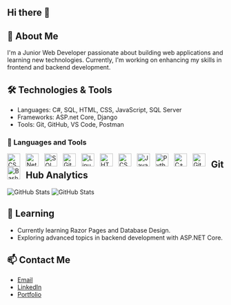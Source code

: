 ## Hi there 👋

## 🚀 About Me
I'm a Junior Web Developer passionate about building web applications and learning new technologies. Currently, I'm working on enhancing my skills in frontend and backend development.

## 🛠️ Technologies & Tools
- Languages: C#, SQL, HTML, CSS, JavaScript, SQL Server
- Frameworks: ASP.net Core, Django
- Tools: Git, GitHub, VS Code, Postman

### 🧰 Languages and Tools


<img align="left" alt="CSharp" width="30px" style="padding-right:10px;" src="https://cdn.jsdelivr.net/gh/devicons/devicon@latest/icons/csharp/csharp-original.svg"/>

<img align="left" alt="NetCore" width="30px" style="padding-right:10px;" src="https://cdn.jsdelivr.net/gh/devicons/devicon@latest/icons/dotnetcore/dotnetcore-original.svg"/>

<img align="left" alt="SQLServer" width="30px" style="padding-right:10px;" src="https://cdn.jsdelivr.net/gh/devicons/devicon@latest/icons/microsoftsqlserver/microsoftsqlserver-original-wordmark.svg"/>

<img align="left" alt="Git" width="30px" style="padding-right:10px;" src="https://cdn.jsdelivr.net/gh/devicons/devicon/icons/git/git-original.svg"/>

<img align="left" alt="Linux" width="30px" style="padding-right:10px;" src="https://cdn.jsdelivr.net/gh/devicons/devicon/icons/linux/linux-original.svg"/>

<img align="left" alt="HTML" width="30px" style="padding-right:10px;" src="https://cdn.jsdelivr.net/gh/devicons/devicon/icons/html5/html5-plain.svg"/>

<img align="left" alt="CSS" width="30px" style="padding-right:10px;" src="https://cdn.jsdelivr.net/gh/devicons/devicon/icons/css3/css3-plain.svg"/>

<img align="left" alt="JavaScript" width="30px" style="padding-right:10px;" src="https://cdn.jsdelivr.net/gh/devicons/devicon/icons/javascript/javascript-plain.svg"/>

<img align="left" alt="Python" width="30px" style="padding-right:10px;" src="https://cdn.jsdelivr.net/gh/devicons/devicon/icons/python/python-plain.svg" />

<img align="left" alt="C++" width="30px" style="padding-right:10px;" src="https://cdn.jsdelivr.net/gh/devicons/devicon@latest/icons/cplusplus/cplusplus-original.svg" />

<img align="left" alt="GitHub" width="30px" style="padding-right:10px;" src="https://cdn.jsdelivr.net/gh/devicons/devicon@latest/icons/github/github-original-wordmark.svg" />

<img align="left" alt="Bash" width="30px" style="padding-right:10px;" src="https://cdn.jsdelivr.net/gh/devicons/devicon@latest/icons/bash/bash-original.svg" />

## GitHub Analytics
![GitHub Stats](https://github-readme-stats.vercel.app/api?username=lonchanick&theme=dark&show_icons=true&hide_border=true&count_private=true)
![GitHub Stats](https://github-readme-stats.vercel.app/api/top-langs/?username=lonchanick&theme=dark&show_icons=true&hide_border=true&layout=compact)

## 🌱 Learning
- Currently learning Razor Pages and Database Design.
- Exploring advanced topics in backend development with ASP.NET Core.

## 📫 Contact Me
- [Email](mailto:diego.arroyo2462050@gmail.com)
- [LinkedIn](https://www.linkedin.com/feed/)
- [Portfolio](https://lonchanick.github.io/)
